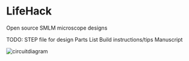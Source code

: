 # LifeHack
Open source SMLM microscope designs

TODO:
STEP file for design
Parts List
Build instructions/tips
Manuscript


![circuitdiagram](/Images/circuitdiagram.jpg)
